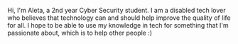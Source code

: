 
Hi, I'm Aleta, a 2nd year Cyber Security student.
I am a disabled tech lover who believes that technology can and should help improve the quality of life for all.
I hope to be able to use my knowledge in tech for something that I'm passionate about, which is to help other people :)

<!---
anastasiaaleta/anastasiaaleta is a ✨ special ✨ repository because its `README.md` (this file) appears on your GitHub profile.
You can click the Preview link to take a look at your changes.
--->

